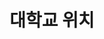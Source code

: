 ---
widget: contact

# This file represents a page section.

headless: true


# Order that this section appears on the page.

weight: 60

title: 대학교 위치
subtitle:


content:
  # 안내
  intro: "이 지도를 통해 대학교 위치를 확인하세요."

  coordinates:
    
    latitude: '35.846015'

    longitude: '127.134543'

design:

  columns: '1'
---